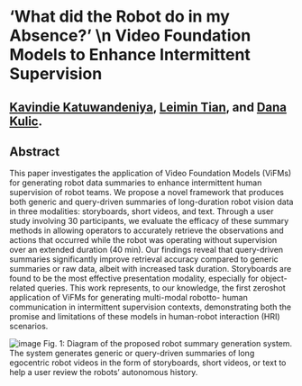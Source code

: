 # ‘What did the Robot do in my Absence?’ \n Video Foundation Models to Enhance Intermittent Supervision

## [Kavindie Katuwandeniya](https://people.csiro.au/k/k/kavi-katuwandeniya), [Leimin Tian](https://tianleimin.github.io/), and [Dana Kulic](https://www.monash.edu/engineering/danakulic).

## Abstract
This paper investigates the application of Video
Foundation Models (ViFMs) for generating robot data summaries
to enhance intermittent human supervision of robot
teams. We propose a novel framework that produces both
generic and query-driven summaries of long-duration robot
vision data in three modalities: storyboards, short videos,
and text. Through a user study involving 30 participants, we
evaluate the efficacy of these summary methods in allowing
operators to accurately retrieve the observations and actions
that occurred while the robot was operating without supervision
over an extended duration (40 min). Our findings reveal that
query-driven summaries significantly improve retrieval accuracy
compared to generic summaries or raw data, albeit with
increased task duration. Storyboards are found to be the most
effective presentation modality, especially for object-related
queries. This work represents, to our knowledge, the first zeroshot
application of ViFMs for generating multi-modal robotto-
human communication in intermittent supervision contexts,
demonstrating both the promise and limitations of these models
in human-robot interaction (HRI) scenarios.

![image](https://github.com/user-attachments/assets/574afb0f-dd58-4f84-ac13-f34dba0f0bff)
Fig. 1: Diagram of the proposed robot summary generation system. The system generates generic or query-driven summaries of long egocentric robot videos in the form of
storyboards, short videos, or text to help a user review the robots’ autonomous history.
